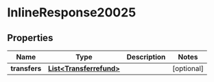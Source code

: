 
# InlineResponse20025

## Properties
Name | Type | Description | Notes
------------ | ------------- | ------------- | -------------
**transfers** | [**List&lt;Transferrefund&gt;**](Transferrefund.md) |  |  [optional]



